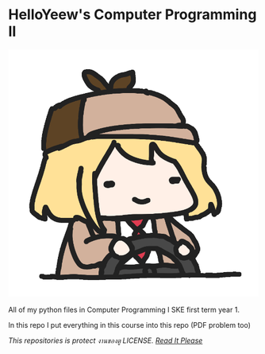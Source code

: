 # HelloYeew's Computer Programming II

![AmeDrive](amedrive.gif)

All of my python files in Computer Programming I SKE first term year 1.

In this repo I put everything in this course into this repo (PDF problem too)

*This repositories is protect งานของตู LICENSE. [Read It Please](LICENSE)*